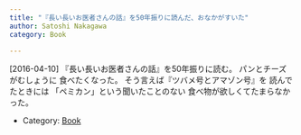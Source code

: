 ```yaml
---
title: "『長い長いお医者さんの話』を50年振りに読んだ、おなかがすいた"
author: Satoshi Nakagawa
category: Book

---
```


[2016-04-10]  『長い長いお医者さんの話』を50年振りに読む。
パンとチーズがむしょうに
食べたくなった。
そう言えば『ツバメ号とアマゾン号』を
読んでたときには
「ペミカン」という聞いたことのない
食べ物が欲しくてたまらなかった。

- Category: [Book](categories.html#Book)

